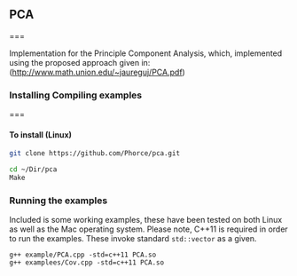 ## PCA
===

Implementation for the Principle Component Analysis, which, implemented using the proposed approach given in: (http://www.math.union.edu/~jaureguj/PCA.pdf)

### Installing Compiling examples 
===

#### To install (Linux)
```bash
git clone https://github.com/Phorce/pca.git

cd ~/Dir/pca 
Make
```
### Running the examples 
Included is some working examples, these have been tested on both Linux as well as the Mac operating system.
Please note, C++11 is required in order to run the examples. These invoke standard ```std::vector``` as a given. 

``` 
g++ example/PCA.cpp -std=c++11 PCA.so
g++ examplees/Cov.cpp -std=c++11 PCA.so
````
